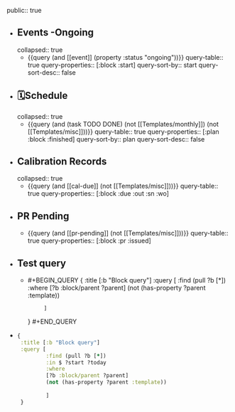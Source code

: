 public:: true

- ## Events -Ongoing
  collapsed:: true
	- {{query (and [[event]] (property :status "ongoing"))}}
	  query-table:: true
	  query-properties:: [:block :start]
	  query-sort-by:: start
	  query-sort-desc:: false
- ## 🗓️Schedule
  collapsed:: true
	- {{query (and (task TODO DONE) (not [[Templates/monthly]]) (not [[Templates/misc]]))}}
	  query-table:: true
	  query-properties:: [:plan :block :finished]
	  query-sort-by:: plan
	  query-sort-desc:: false
- ## Calibration Records
  collapsed:: true
	- {{query (and [[cal-due]] (not [[Templates/misc]]))}}
	  query-table:: true
	  query-properties:: [:block :due :out :sn :wo]
- ## PR Pending
	- {{query (and [[pr-pending]] (not [[Templates/misc]]))}}
	  query-table:: true
	  query-properties:: [:block :pr :issued]
- ## Test query
	- #+BEGIN_QUERY
	  {
	   :title [:b "Block query"]
	   :query [
	           :find (pull ?b [*])
	           :where
	           [?b :block/parent ?parent]
	           (not (has-property ?parent :template))
	           
	           ]
	   }
	  #+END_QUERY
- ```Clojure
  {
   :title [:b "Block query"]
   :query [
           :find (pull ?b [*])
           :in $ ?start ?today
           :where
           [?b :block/parent ?parent]
           (not (has-property ?parent :template))
           
           ]
   }
  ```